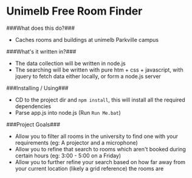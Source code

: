 Unimelb Free Room Finder
=======

###What does this do?###
 - Caches rooms and buildings at unimelb Parkville campus

###What's it written in?###
 - The data collection will be written in node.js
 - The searching will be written with pure htm + css + javascript, with jquery to fetch data either locally, or form a node.js server

###Installing / Using###
 - CD to the project dir and `npm install`, this will install all the required dependencies
 - Parse app.js into node.js (Run `Run Me.bat`)

###Project Goals###
 - Allow you to filter all rooms in the university to find one with your requirements (eg: A projector and a microphone)
 - Allow you to refine that search to rooms which aren't booked during certain hours (eg: 3:00 - 5:00 on a Friday)
 - Allow you to further refine your search based on how far away from your current location (likely a grid reference) the rooms are
